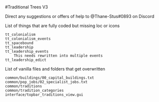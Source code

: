 #Traditional Trees V3

Direct any suggestions or offers of help to @Thane-Stus#0893 on Discord

List of things that are fully coded but missing loc or icons
	
	tt_colonialism 
	tt_colonialism_events
	tt_spacebound
	tt_leadership
	tt_leadership_events
		This needs rewritten into multiple events
	tt_leadership_edict
	
List of vanilla files and folders that get overwritten

	common/buildings/00_capital_buildings.txt
	common/pop_jobs/02_specialist_jobs.txt
	common/traditions
	common/tradition_categories
	interface/topbar_traditions_view.gui
